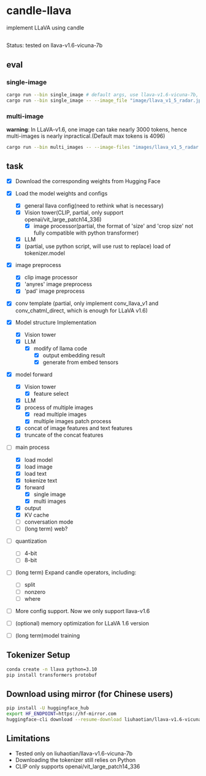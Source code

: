 # candle-llava
implement LLaVA using candle  

##

Status: tested on llava-v1.6-vicuna-7b

## eval

### single-image
```bash
cargo run --bin single_image # default args, use llava-v1.6-vicuna-7b, default-image is image/llava_logo.png, prompt is "is this a cat?"
cargo run --bin single_image -- --image_file "image/llava_v1_5_radar.jpg" --prompt "what does this picture show?"
```

### multi-image

**warning**: In LLaVA-v1.6, one image can take nearly 3000 tokens, hence multi-images is nearly inpractical.(Default max tokens is 4096)
```bash
cargo run --bin multi_images -- --image-files "images/llava_v1_5_radar.jpg" --image-files "images/llava_example_cmp.png"  --prompt  "what are the common things in these pictures?" #this is also the default args
```

## task
- [x] Download the corresponding weights from Hugging Face

- [x] Load the model weights and configs
   - [x] general llava config(need to rethink what is necessary)
   - [x] Vision tower(CLIP, partial, only support openai/vit_large_patch14_336)
      - [x] image processor(partial, the format of 'size' and 'crop size' not fully compatible with python transformer)
   - [x] LLM
   - [x] (partial, use python script, will use rust to replace) load of tokenizer.model

- [x] image preprocess
   - [x] clip image processor
   - [x] 'anyres' image preprocess
   - [x] 'pad' image preprocess

- [x] conv template (partial, only implement conv_llava_v1 and conv_chatml_direct, which is enough for LLaVA v1.6)

- [x] Model structure Implementation
   - [x] Vision tower
   - [x] LLM
      -[x] modify of llama code
         - [x] output embedding result
         - [x] generate from embed tensors

- [x] model forward
   - [x] Vision tower
      - [x] feature select
   - [x] LLM
   - [x] process of multiple images
      - [x] read multiple images
      - [x] multiple images patch process
   - [x] concat of image features and text features
   - [x] truncate of the concat features

- [ ] main process
   - [x] load model
   - [x] load image
   - [x] load text
   - [x] tokenize text
   - [x] forward
      - [x] single image
      - [x] multi images
   - [x] output
   - [x] KV cache
   - [ ] conversation mode
   - [ ] (long term) web?

- [ ] quantization
   - [ ] 4-bit
   - [ ] 8-bit

- [ ] (long term)  Expand candle operators, including:
   - [ ] split
   - [ ] nonzero
   - [ ] where

- [ ] More config support. Now we only support llava-v1.6
- [ ] (optional) memory optimization for LLaVA 1.6 version
- [ ] (long term)model training 
  
## Tokenizer Setup  
```bash  
conda create -n llava python=3.10  
pip install transformers protobuf
```
## Download using mirror (for Chinese users)  
```bash
pip install -U huggingface_hub  
export HF_ENDPOINT=https://hf-mirror.com  
huggingface-cli download --resume-download liuhaotian/llava-v1.6-vicuna-7b
```
## Limitations
* Tested only on liuhaotian/llava-v1.6-vicuna-7b
* Downloading the tokenizer still relies on Python
* CLIP only supports openai/vit_large_patch14_336
